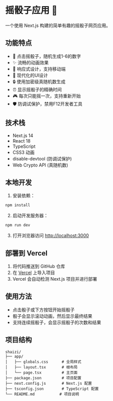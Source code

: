 # 摇骰子应用 🎲

一个使用 Next.js 构建的简单有趣的摇骰子网页应用。

## 功能特点

- 🎲 点击摇骰子，随机生成1-6的数字
- ✨ 流畅的动画效果
- 📱 响应式设计，支持移动端
- 🎨 现代化的UI设计
- 🔒 使用加密级真随机数生成
- ⏰ 显示摇骰子的精确时间
- 🎮 每次只能摇一次，支持重新开始
- 🛡️ 防调试保护，禁用F12开发者工具

## 技术栈

- Next.js 14
- React 18
- TypeScript
- CSS3 动画
- disable-devtool (防调试保护)
- Web Crypto API (真随机数)

## 本地开发

1. 安装依赖：
```bash
npm install
```

2. 启动开发服务器：
```bash
npm run dev
```

3. 打开浏览器访问 [http://localhost:3000](http://localhost:3000)

## 部署到 Vercel

1. 将代码推送到 GitHub 仓库
2. 在 [Vercel](https://vercel.com) 上导入项目
3. Vercel 会自动检测 Next.js 项目并进行部署

## 使用方法

- 点击骰子或下方按钮开始摇骰子
- 骰子会显示滚动动画，然后显示最终结果
- 支持连续摇骰子，会显示摇骰子的次数和结果

## 项目结构

```
shaizi/
├── app/
│   ├── globals.css      # 全局样式
│   ├── layout.tsx       # 根布局
│   └── page.tsx         # 主页面
├── package.json         # 项目配置
├── next.config.js       # Next.js 配置
├── tsconfig.json        # TypeScript 配置
└── README.md           # 项目说明
```